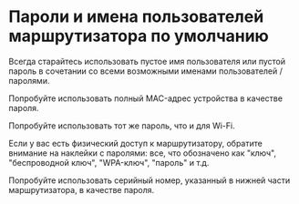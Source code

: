 # Пароли и имена пользователей маршрутизатора по умолчанию

Всегда старайтесь использовать пустое имя пользователя или пустой пароль в сочетании со всеми возможными именами пользователей / паролями.

Попробуйте использовать полный MAC-адрес устройства в качестве пароля.

Попробуйте использовать тот же пароль, что и для Wi-Fi.

Если у вас есть физический доступ к маршрутизатору, обратите внимание на наклейки с паролями: все, что обозначено как "ключ", "беспроводной ключ", "WPA-ключ", "пароль" и т.д.

Попробуйте использовать серийный номер, указанный в нижней части маршрутизатора, в качестве пароля.